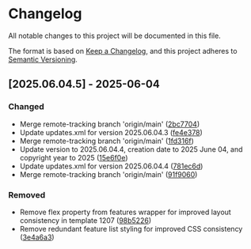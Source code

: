 # Changelog

All notable changes to this project will be documented in this file.

The format is based on [Keep a Changelog](https://keepachangelog.com/en/1.0.0/),
and this project adheres to [Semantic Versioning](https://semver.org/spec/v2.0.0.html).

## [2025.06.04.5] - 2025-06-04

### Changed

* Merge remote-tracking branch 'origin/main' ([2bc7704](https://github.com/N6REJ/mod_bears_pricing_tables/commit/2bc7704))
* Update updates.xml for version 2025.06.04.3 ([fe4e378](https://github.com/N6REJ/mod_bears_pricing_tables/commit/fe4e378))
* Merge remote-tracking branch 'origin/main' ([1fd316f](https://github.com/N6REJ/mod_bears_pricing_tables/commit/1fd316f))
* Update version to 2025.06.04.4, creation date to 2025 June 04, and copyright year to 2025 ([15e6f0e](https://github.com/N6REJ/mod_bears_pricing_tables/commit/15e6f0e))
* Update updates.xml for version 2025.06.04.4 ([781ec6d](https://github.com/N6REJ/mod_bears_pricing_tables/commit/781ec6d))
* Merge remote-tracking branch 'origin/main' ([91f9060](https://github.com/N6REJ/mod_bears_pricing_tables/commit/91f9060))

### Removed

* Remove flex property from features wrapper for improved layout consistency in template 1207 ([98b5226](https://github.com/N6REJ/mod_bears_pricing_tables/commit/98b5226))
* Remove redundant feature list styling for improved CSS consistency ([3e4a6a3](https://github.com/N6REJ/mod_bears_pricing_tables/commit/3e4a6a3))

